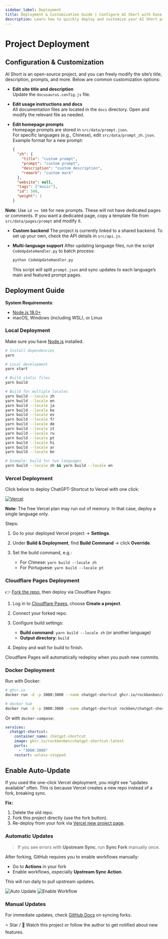 ```yaml
---
sidebar_label: Deployment
title: Deployment & Customization Guide | Configure AI Short with Ease
description: Learn how to quickly deploy and customize your AI Short project. This guide covers Vercel, Cloudflare, Docker, and local deployment, plus how to edit content and enable auto-updates.
---
```


# Project Deployment

## Configuration & Customization

AI Short is an open-source project, and you can freely modify the site’s title, description, prompts, and more. Below are common customization options:

- **Edit site title and description**  
  Update the `docusaurus.config.js` file.

- **Edit usage instructions and docs**  
  All documentation files are located in the `docs` directory. Open and modify the relevant file as needed.

- **Edit homepage prompts**  
  Homepage prompts are stored in `src/data/prompt.json`.  
  For specific languages (e.g., Chinese), edit `src/data/prompt_zh.json`.  
  Example format for a new prompt:

  ```json
  {
    "zh": {
      "title": "custom prompt",
      "prompt": "custom prompt",
      "description": "custom description",
      "remark": "custom mark"
    },
    "website": null,
    "tags": ["music"],
    "id": 500,
    "weight": 1
  }
  ```

**Note**: Use `id >= 500` for new prompts. These will not have dedicated pages or comments.
If you want a dedicated page, copy a template file from `src/data/pages/prompt` and modify it.

- **Custom backend**
  The project is currently linked to a shared backend.
  To set up your own, check the API details in `src/api.js`.

- **Multi-language support**
  After updating language files, run the script `CodeUpdateHandler.py` to batch process:

  ```bash
  python CodeUpdateHandler.py
  ```

  This script will split `prompt.json` and sync updates to each language’s main and featured prompt pages.

## Deployment Guide

**System Requirements**:

- [Node.js 18.0+](https://nodejs.org/)
- macOS, Windows (including WSL), or Linux

### Local Deployment

Make sure you have [Node.js](https://nodejs.org/) installed.

```bash
# Install dependencies
yarn

# Local development
yarn start

# Build static files
yarn build

# Build for multiple locales
yarn build --locale zh
yarn build --locale en
yarn build --locale ja
yarn build --locale ko
yarn build --locale es
yarn build --locale fr
yarn build --locale de
yarn build --locale it
yarn build --locale ru
yarn build --locale pt
yarn build --locale hi
yarn build --locale ar
yarn build --locale bn

# Example: build for two languages
yarn build --locale zh && yarn build --locale en
```

### Vercel Deployment

Click below to deploy ChatGPT-Shortcut to Vercel with one click:

[![Vercel](https://vercel.com/button)](https://vercel.com/new/clone?repository-url=https%3A%2F%2Fgithub.com%2Frockbenben%2FChatGPT-Shortcut%2Ftree%2Fmain)

**Note**: The free Vercel plan may run out of memory. In that case, deploy a single language only.

Steps:

1. Go to your deployed Vercel project → **Settings**.
2. Under **Build & Deployment**, find **Build Command** → click **Override**.
3. Set the build command, e.g.:

   - For Chinese: `yarn build --locale zh`
   - For Portuguese: `yarn build --locale pt`

### Cloudflare Pages Deployment

👉 [Fork the repo](https://github.com/rockbenben/ChatGPT-Shortcut/fork), then deploy via Cloudflare Pages:

1. Log in to [Cloudflare Pages](https://pages.cloudflare.com/), choose **Create a project**.
2. Connect your forked repo.
3. Configure build settings:

   - **Build command**: `yarn build --locale zh` (or another language)
   - **Output directory**: `build`

4. Deploy and wait for build to finish.

Cloudflare Pages will automatically redeploy when you push new commits.

### Docker Deployment

Run with Docker:

```bash
# ghcr.io
docker run -d -p 3000:3000 --name chatgpt-shortcut ghcr.io/rockbenben/chatgpt-shortcut:latest

# docker hub
docker run -d -p 3000:3000 --name chatgpt-shortcut rockben/chatgpt-shortcut:latest
```

Or with `docker-compose`:

```yml
services:
  chatgpt-shortcut:
    container_name: chatgpt-shortcut
    image: ghcr.io/rockbenben/chatgpt-shortcut:latest
    ports:
      - "3000:3000"
    restart: unless-stopped
```

## Enable Auto-Update

If you used the one-click Vercel deployment, you might see “updates available” often.
This is because Vercel creates a new repo instead of a fork, breaking sync.

**Fix:**

1. Delete the old repo.
2. Fork this project directly (use the fork button).
3. Re-deploy from your fork via [Vercel new project page](https://vercel.com/new).

### Automatic Updates

> If you see errors with **Upstream Sync**, run **Sync Fork** manually once.

After forking, GitHub requires you to enable workflows manually:

- Go to **Actions** in your fork
- Enable workflows, especially **Upstream Sync Action**.

This will run daily to pull upstream updates.

![Auto Update](https://img.newzone.top/2023-05-19-11-57-59.png?imageMogr2/format/webp)
![Enable Workflow](https://img.newzone.top/2023-05-19-11-59-26.png?imageMogr2/format/webp)

### Manual Updates

For immediate updates, check [GitHub Docs](https://docs.github.com/en/pull-requests/collaborating-with-pull-requests/working-with-forks/syncing-a-fork) on syncing forks.

⭐ Star / 👀 Watch this project or follow the author to get notified about new features.
